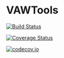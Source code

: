 # VAWTools

[![Build Status](https://travis-ci.org/mauro3/VAWTools.jl.svg?branch=master)](https://travis-ci.org/mauro3/VAWTools.jl)

[![Coverage Status](https://coveralls.io/repos/mauro3/VAWTools.jl/badge.svg?branch=master&service=github)](https://coveralls.io/github/mauro3/VAWTools.jl?branch=master)

[![codecov.io](http://codecov.io/github/mauro3/VAWTools.jl/coverage.svg?branch=master)](http://codecov.io/github/mauro3/VAWTools.jl?branch=master)
